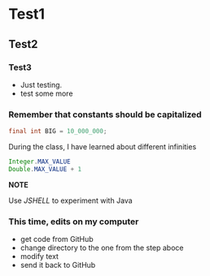 # Test1
## Test2
### Test3
* Just testing.
* test some more

### Remember that constants should be capitalized
```java
final int BIG = 10_000_000;
```

During the class, I have learned about different infinities

```java
Integer.MAX_VALUE
Double.MAX_VALUE + 1
```

**NOTE**

Use *JSHELL* to experiment with Java

### This time, edits on my computer
* get code from GitHub
* change directory to the one from the step aboce
* modify text
* send it back to GitHub